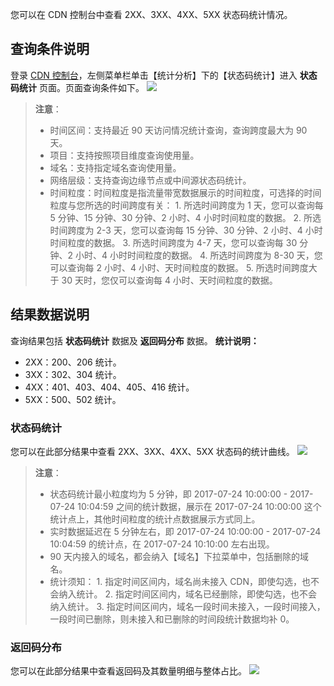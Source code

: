 您可以在 CDN 控制台中查看 2XX、3XX、4XX、5XX 状态码统计情况。

## 查询条件说明
登录 [CDN 控制台](http://console.tce.fsphere.cn/cdn)，左侧菜单栏单击【统计分析】下的【状态码统计】进入 **状态码统计** 页面。页面查询条件如下。
![](https://main.qcloudimg.com/raw/a7ee1e91c090fbc7f5124a5b2c015911.png)
> **注意**：
> + 时间区间：支持最近 90 天访问情况统计查询，查询跨度最大为 90 天。
> + 项目：支持按照项目维度查询使用量。
> + 域名：支持指定域名查询使用量。
> + 网络层级：支持查询边缘节点或中间源状态码统计。
> + 时间粒度：时间粒度是指流量带宽数据展示的时间粒度，可选择的时间粒度与您所选的时间跨度有关：
	1. 所选时间跨度为 1 天，您可以查询每 5 分钟、15 分钟、30 分钟、2 小时、4 小时时间粒度的数据。
	2. 所选时间跨度为 2-3 天，您可以查询每 15 分钟、30 分钟、2 小时、4 小时时间粒度的数据。
	3. 所选时间跨度为 4-7 天，您可以查询每 30 分钟、2 小时、4 小时时间粒度的数据。
	4. 所选时间跨度为 8-30 天，您可以查询每 2 小时、4 小时、天时间粒度的数据。
	5. 所选时间跨度大于 30 天时，您仅可以查询每 4 小时、天时间粒度的数据。

## 结果数据说明
查询结果包括 **状态码统计** 数据及 **返回码分布** 数据。
**统计说明：**
+ 2XX：200、206 统计。
+ 3XX：302、304 统计。
+ 4XX：401、403、404、405、416 统计。
+ 5XX：500、502 统计。

### 状态码统计
您可以在此部分结果中查看 2XX、3XX、4XX、5XX 状态码的统计曲线。
![](https://main.qcloudimg.com/raw/235a13b4ce15218704c05dd13d6aa819.png)
> **注意**：
> + 状态码统计最小粒度均为 5 分钟，即 2017-07-24 10:00:00 - 2017-07-24 10:04:59 之间的统计数据，展示在 2017-07-24 10:00:00 这个统计点上，其他时间粒度的统计点数据展示方式同上。
> + 实时数据延迟在 5 分钟左右，即 2017-07-24 10:00:00 - 2017-07-24 10:04:59 的统计点，在 2017-07-24 10:10:00 左右出现。
> + 90 天内接入的域名，都会纳入【域名】下拉菜单中，包括删除的域名。
> + 统计须知：
	1. 指定时间区间内，域名尚未接入 CDN，即使勾选，也不会纳入统计。
	2. 指定时间区间内，域名已经删除，即使勾选，也不会纳入统计。
	3. 指定时间区间内，域名一段时间未接入，一段时间接入，一段时间已删除，则未接入和已删除的时间段统计数据均补 0。

### 返回码分布
您可以在此部分结果中查看返回码及其数量明细与整体占比。
![](https://main.qcloudimg.com/raw/a0082b41196576b803c79c4c2c18ef8a.png)